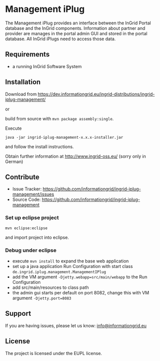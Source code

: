 Management iPlug
========

The Management iPlug provides an interface between the InGrid Portal database and the InGrid components. Information about partner and provider are manages in the portal admin GUI and stored in the portal database. All InGrid iPlugs need to access those data.


Requirements
-------------

- a running InGrid Software System

Installation
------------

Download from https://dev.informationgrid.eu/ingrid-distributions/ingrid-iplug-management/
 
or

build from source with `mvn package assembly:single`.

Execute

```
java -jar ingrid-iplug-management-x.x.x-installer.jar
```

and follow the install instructions.

Obtain further information at http://www.ingrid-oss.eu/ (sorry only in German)


Contribute
----------

- Issue Tracker: https://github.com/informationgrid/ingrid-iplug-management/issues
- Source Code: https://github.com/informationgrid/ingrid-iplug-management
 
### Set up eclipse project

```
mvn eclipse:eclipse
```

and import project into eclipse.

### Debug under eclipse

- execute `mvn install` to expand the base web application
- set up a java application Run Configuration with start class `de.ingrid.iplug.management.ManagementIPlug`
- add the VM argument `-Djetty.webapp=src/main/webapp` to the Run Configuration
- add src/main/resources to class path
- the admin gui starts per default on port 8082, change this with VM argument `-Djetty.port=8083`


Support
-------

If you are having issues, please let us know: info@informationgrid.eu

License
-------

The project is licensed under the EUPL license.

